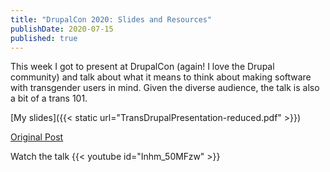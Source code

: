 ```yaml
---
title: "DrupalCon 2020: Slides and Resources"
publishDate: 2020-07-15
published: true
---
```


This week I got to present at DrupalCon (again! I love the Drupal community) and talk about what it means to think about making software with transgender users in mind.  Given the diverse audience, the talk is also a bit of a trans 101.  


[My slides]({{< static url="TransDrupalPresentation-reduced.pdf" >}})

[Original Post](https://events.drupal.org/global2020/sessions/trans-drupal-designing-transgender-users-mind)

Watch the talk
{{< youtube id="Inhm_50MFzw" >}}

